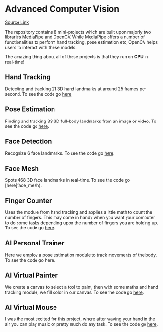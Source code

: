 # Advanced Computer Vision

[Source Link](https://www.youtube.com/watch?v=01sAkU_NvOY&t=1623s)

The repository contains 8 mini-projects which are built upon majorly two libraries [MediaPipe](https://mediapipe.dev/) and [OpenCV](https://opencv.org/). While MediaPipe offers a number of functionalities to perform hand tracking, pose estimation etc, OpenCV helps users to interact with these models.

The amazing thing about all of these projects is that they run on **CPU** in real-time!

## Hand Tracking

Detecting and tracking 21 3D hand landmarks at around 25 frames per second. To see the code go [here](hand_tracking).

## Pose Estimation

Finding and tracking 33 3D full-body landmarks from an image or video. To see the code go [here](pose_estimation).

## Face Detection

Recognize 6 face landmarks. To see the code go [here](face_detection).

## Face Mesh

Spots 468 3D face landmarks in real-time. To see the code go [here]face_mesh).

## Finger Counter

Uses the module from hand tracking and applies a little math to count the number of fingers. This may come in handy when you want your computer to do some tasks depending upon the number of fingers you are holding up. To see the code go [here](finger_counter).

## AI Personal Trainer

Here we employ a pose estimation module to track movements of the body. To see the code go [here](personal_ai_trainer).

## AI Virtual Painter

We create a canvas to select a tool to paint, then with some maths and hand tracking module, we fill color in our canvas. To see the code go [here](virtual_painter).

## AI Virtual Mouse

I was the most excited for this project, where after waving your hand in the air you can play music or pretty much do any task. To see the code go [here](virtual_mouse).
